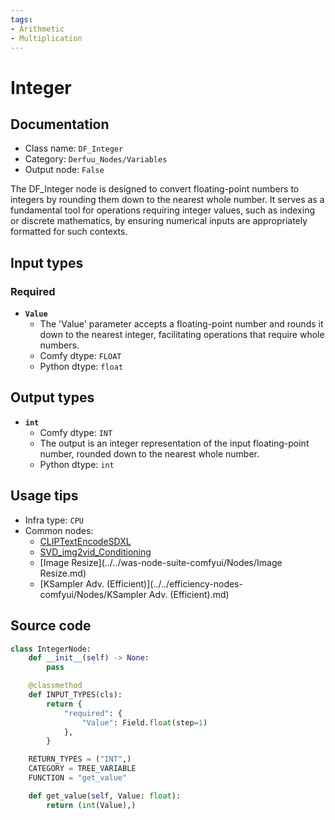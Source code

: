 ```yaml
---
tags:
- Arithmetic
- Multiplication
---
```


# Integer
## Documentation
- Class name: `DF_Integer`
- Category: `Derfuu_Nodes/Variables`
- Output node: `False`

The DF_Integer node is designed to convert floating-point numbers to integers by rounding them down to the nearest whole number. It serves as a fundamental tool for operations requiring integer values, such as indexing or discrete mathematics, by ensuring numerical inputs are appropriately formatted for such contexts.
## Input types
### Required
- **`Value`**
    - The 'Value' parameter accepts a floating-point number and rounds it down to the nearest integer, facilitating operations that require whole numbers.
    - Comfy dtype: `FLOAT`
    - Python dtype: `float`
## Output types
- **`int`**
    - Comfy dtype: `INT`
    - The output is an integer representation of the input floating-point number, rounded down to the nearest whole number.
    - Python dtype: `int`
## Usage tips
- Infra type: `CPU`
- Common nodes:
    - [CLIPTextEncodeSDXL](../../Comfy/Nodes/CLIPTextEncodeSDXL.md)
    - [SVD_img2vid_Conditioning](../../Comfy/Nodes/SVD_img2vid_Conditioning.md)
    - [Image Resize](../../was-node-suite-comfyui/Nodes/Image Resize.md)
    - [KSampler Adv. (Efficient)](../../efficiency-nodes-comfyui/Nodes/KSampler Adv. (Efficient).md)



## Source code
```python
class IntegerNode:
    def __init__(self) -> None:
        pass

    @classmethod
    def INPUT_TYPES(cls):
        return {
            "required": {
                "Value": Field.float(step=1)
            },
        }

    RETURN_TYPES = ("INT",)
    CATEGORY = TREE_VARIABLE
    FUNCTION = "get_value"

    def get_value(self, Value: float):
        return (int(Value),)

```
